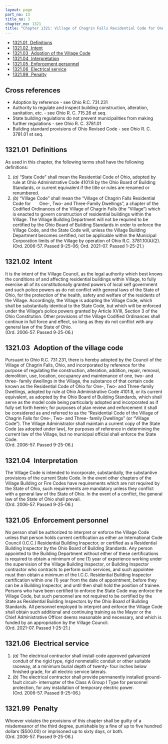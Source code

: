 ```yaml
---
layout: page
part_no: 13
title_no: 3
chapter_no: 1321
title: "Chapter 1321: Village of Chagrin Falls Residential Code for One-, Two- and Three-Family Dwellings"
---
```


* [1321.01   Definitions](#132101-definitions)
* [1321.02   Intent](#132102-intent)
* [1321.03   Adoption of the Village Code](#132103-adoption-of-the-village-code)
* [1321.04   Interpretation](#132104-interpretation)
* [1321.05   Enforcement personnel](#132105-enforcement-personnel)
* [1321.06   Electrical service](#132106-electrical-service)
* [1321.99   Penalty](#132199-penalty)

## Cross references

* Adoption by reference - see Ohio R.C. 731.231
* Authority to regulate and inspect building construction, alteration, sanitation, etc. - see Ohio R. C. 715.26 et seq.
* State building regulations do not prevent municipalities from making further regulations - see Ohio R. C. 3781.01
* Building standard provisions of Ohio Revised Code - see Ohio R. C. 3781.01 et seq.

## 1321.01   Definitions

As used in this chapter, the following terms shall have the following
definitions:

1. _(a)_ “State Code” shall mean the Residential Code of Ohio, adopted by rule
at Ohio Administrative Code 4101:8 by the Ohio Board of Building Standards, or
current equivalent if the title or rules are renamed or renumbered.
2. _(b)_ “Village Code” shall mean the “Village of Chagrin Falls Residential
Code for
      One-, Two- and Three-Family Dwellings”, a chapter of the Codified
Ordinances of the Village of Chagrin Falls (the “Village”) which is enacted to
govern construction of residential buildings within the Village. The Village
Building Department will not be required to be certified by the Ohio Board of
Building Standards in order to enforce the Village Code, and the State Code
will, unless the Village Building Department becomes certified, not be
applicable within the Municipal Corporation limits of the Village by operation
of Ohio R.C. 3781.10(A)(2).  
(Ord. 2006-57. Passed 9-25-06; Ord. 2021-07. Passed 1-25-21.)

## 1321.02   Intent

It is the intent of the Village Council, as the legal authority which best
knows the conditions of and affecting residential buildings within Village, to
fully exercise all of its constitutionally granted powers of local self
government and such police powers as do not conflict with general laws of the
State of Ohio, for the protection of the health, safety and welfare of the
residents of the Village. Accordingly, the Village is adopting the Village
Code, which shall be substantially identical to the State Code, but which will
be enforced under the Village’s police powers granted by Article XVIII, Section
3 of the Ohio Constitution. Other provisions of the Village Codified
Ordinances shall continue in full force and effect, so long as they do not
conflict with any general law of the State of Ohio.  
(Ord. 2006-57. Passed 9-25-06.)

## 1321.03   Adoption of the village code

Pursuant to Ohio R.C. 731.231, there is hereby adopted by the Council of the
Village of Chagrin Falls, Ohio, and incorporated by reference for the purpose
of regulating the construction, alteration, addition, repair, removal,
demolition, use, location, occupancy and maintenance of one, two- and three-
family dwellings in the Village, the substance of that certain code known as
the Residential Code of Ohio for One-, Two- and Three-family Dwellings, adopted
by rule at Ohio Administrative Code 4101:8, or its current equivalent, as
adopted by the Ohio Board of Building Standards, which shall serve as the model
code being particularly adopted and incorporated as if fully set forth herein;
for purposes of plan review and enforcement it shall be considered as and
referred to as the “Residential Code of the Village of Chagrin Falls for One-,
Two- and Three- family Dwellings” (or “Village Code”). The Village
Administrator shall maintain a current copy of the State Code (as adopted under
law), for purposes of reference in determining the current law of the Village,
but no municipal official shall enforce the State Code.  
(Ord. 2006-57. Passed 9-25-06.)

## 1321.04   Interpretation

The Village Code is intended to incorporate, substantially, the substantive
provisions of the current State Code. In the event other chapters of the
Village Building or Fire Codes have requirements which are not required by the
State of Ohio, such requirements are mandatory unless they conflict with a
general law of the State of Ohio. In the event of a conflict, the general law
of the State of Ohio shall prevail.  
(Ord. 2006-57. Passed 9-25-06.)

## 1321.05   Enforcement personnel

No person shall be authorized to interpret or enforce the Village Code
unless that person holds current certification as either an International Code
Council (I.C.C.) Residential Building Inspector, or certified as a Residential
Building Inspector by the Ohio Board of Building Standards. Any person
appointed to the Building Department without either of these certifications is
required to obtain a minimum of one (1) year of experience working under the
supervision of the Village Building Inspector, or Building Inspector contractor
who contracts to perform such services, and such appointee must then obtain a
minimum of the I.C.C. Residential Building Inspector certification within one
(1) year from the date of appointment, before they can be a Building Inspector,
and until then shall hold the position of trainee. Persons who have been
certified to enforce the State Code may enforce the Village Code, but such
personnel are not required to be certified by the State as Residential Building
Inspectors by the Ohio Board of Building Standards. All personnel employed to
interpret and enforce the Village Code shall obtain such additional and
continuing training as the Mayor or the Chief Administrative Officer deems
reasonable and necessary, and which is funded by an appropriation by the
Village Council.  
(Ord. 2021-07. Passed 1-25-21.)

## 1321.06   Electrical service

1. _(a)_ The electrical contractor shall install code approved galvanized
conduit of the rigid type, rigid nonmetallic conduit or other suitable raceway,
at a minimum burial depth of twenty- four inches below finished grade, for all
electric service laterals.
2. _(b)_ The electrical contractor shall provide permanently installed ground-
fault circuit- interrupter of the Class A Group I Type for personnel
protection, for any installation of temporary electric power.  
(Ord. 2006-57. Passed 9-25-06.)

## 1321.99   Penalty

Whoever violates the provisions of this chapter shall be guilty of a
misdemeanor of the third degree, punishable by a fine of up to five hundred
dollars ($500.00) or imprisoned up to sixty days, or both.  
(Ord. 2006-57. Passed 9-25-06.)
